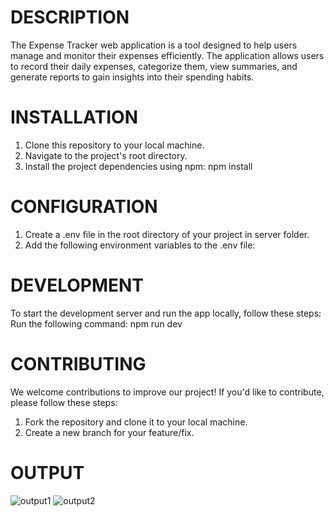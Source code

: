 # DESCRIPTION
The Expense Tracker web application is a tool designed to help users manage and monitor their expenses efficiently. The application allows users to record their daily expenses, categorize them, view summaries, and generate reports to gain insights into their spending habits.
# INSTALLATION
1. Clone this repository to your local machine.
2. Navigate to the project's root directory.
3. Install the project dependencies using npm: npm install
# CONFIGURATION
1. Create a .env file in the root directory of your project in server folder.
2. Add the following environment variables to the .env file:
# DEVELOPMENT
To start the development server and run the app locally, follow these steps:
Run the following command: npm run dev
# CONTRIBUTING
We welcome contributions to improve our project! If you'd like to contribute, please follow these steps:
1. Fork the repository and clone it to your local machine.
2. Create a new branch for your feature/fix.

# OUTPUT

![output1](https://github.com/user-attachments/assets/2cc910b2-a6ce-4e28-a478-b345dc3811ed)
![output2](https://github.com/user-attachments/assets/3b2714d1-2d43-4a31-ab4d-de0069f410e9)
